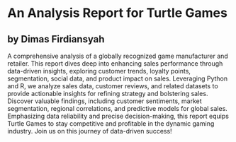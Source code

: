 
# An Analysis Report for Turtle Games 
## by Dimas Firdiansyah

A comprehensive analysis of a globally recognized game manufacturer and retailer. This report dives deep into enhancing sales performance through data-driven insights, exploring customer trends, loyalty points, segmentation, social data, and product impact on sales. Leveraging Python and R, we analyze sales data, customer reviews, and related datasets to provide actionable insights for refining strategy and bolstering sales. Discover valuable findings, including customer sentiments, market segmentation, regional correlations, and predictive models for global sales. Emphasizing data reliability and precise decision-making, this report equips Turtle Games to stay competitive and profitable in the dynamic gaming industry. Join us on this journey of data-driven success!
